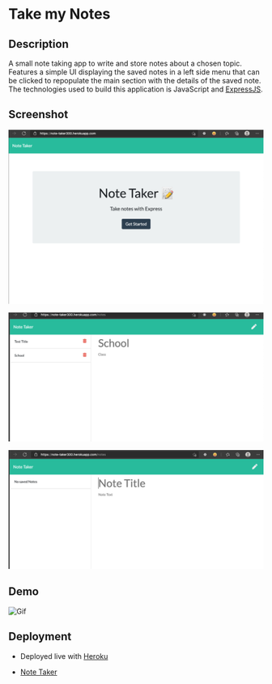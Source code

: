 # Take my Notes

## Description

A small note taking app to write and store notes about a chosen topic. Features a simple UI displaying the saved notes in a left side menu that can be clicked to repopulate the main section with the details of the saved note. The technologies used to build this application is JavaScript and [ExpressJS](http://expressjs.com/).

## Screenshot

![Screenshot1](/public/assets/images/screenshot1.png)

![Screenshot2](/public/assets/images/screenshot2.png)

![Screenshot3](/public/assets/images/screenshot3.png)
## Demo

![Gif](/public/assets/images/my-note-taker.gif)

## Deployment

* Deployed live with [Heroku](https://heroku.com)

* [Note Taker](https://note-taker300.herokuapp.com/)
